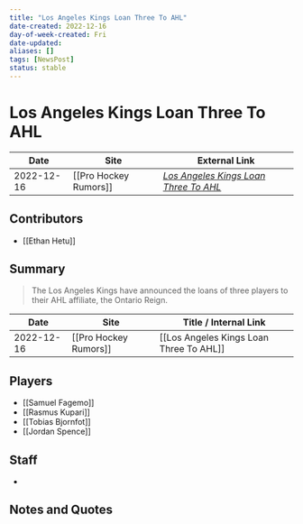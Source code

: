 ```yaml
---
title: "Los Angeles Kings Loan Three To AHL"
date-created: 2022-12-16
day-of-week-created: Fri
date-updated: 
aliases: []
tags: [NewsPost]
status: stable
---
```


# Los Angeles Kings Loan Three To AHL

| Date       | Site | External Link                                                                                                             |
| ---------- | ---- | ------------------------------------------------------------------------------------------------------------------------- |
| 2022-12-16 | [[Pro Hockey Rumors]]     | [*Los Angeles Kings Loan Three To AHL*](https://www.prohockeyrumors.com/2022/12/los-angeles-kings-loan-three-to-ahl.html) |

## Contributors
- [[Ethan Hetu]]

## Summary
> The Los Angeles Kings have announced the loans of three players to their AHL affiliate, the Ontario Reign.

| Date       | Site                  | Title / Internal Link                   |
| ---------- | --------------------- | --------------------------------------- |
| 2022-12-16 | [[Pro Hockey Rumors]] | [[Los Angeles Kings Loan Three To AHL]] |

## Players
- [[Samuel Fagemo]]
- [[Rasmus Kupari]]
- [[Tobias Bjornfot]]
- [[Jordan Spence]]

## Staff
- 

## Notes and Quotes

